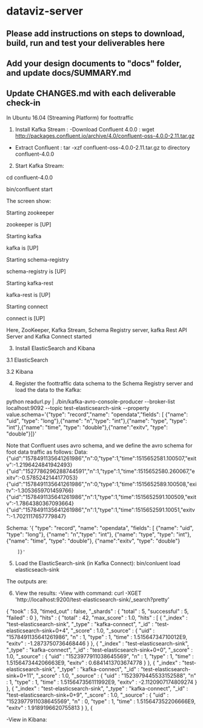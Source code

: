 # dataviz-server

## Please add instructions on steps to download, build, run and test your deliverables here
## Add your design documents to "docs" folder, and update docs/SUMMARY.md
## Update CHANGES.md with each deliverable check-in
In Ubuntu 16.04 (Streaming Platform) for foottraffic

1. Install Kafka Stream :
-Download Confluent 4.0.0 : wget http://packages.confluent.io/archive/4.0/confluent-oss-4.0.0-2.11.tar.gz
- Extract Confluent : tar -xzf confluent-oss-4.0.0-2.11.tar.gz to directory confluent-4.0.0

2. Start Kafka Stream: 

  cd confluent-4.0.0
  
  bin/confluent start
  
  The screen show: 
  
  Starting zookeeper
  
zookeeper is [UP]

Starting kafka

kafka is [UP]

Starting schema-registry

schema-registry is [UP]

Starting kafka-rest

kafka-rest is [UP]


Starting connect

connect is [UP]

Here, ZooKeeper, Kafka Stream, Schema Registry server, kafka Rest API Server and Kafka Connect started

3. Install ElasticSearch and Kibana

3.1  ElasticSearch

3.2  Kibana

4. Register the foottraffic data schema to the Schema Registry server and load the data to the Kafka:

python readurl.py | ./bin/kafka-avro-console-producer --broker-list localhost:9092 --topic test-elasticsearch-sink --property value.schema='{"type": "record","name": "opendata","fields": [ {"name": "uid", "type": "long"},{"name": "n","type": "int"},{"name": "type", "type": "int"},{"name": "time", "type": "double"},{"name":"exitv", "type": "double"}]}'


Note that Confluent uses avro schema, and we define the avro schema for foot data traffic as follows: 
Data:
{"uid":"1578491135641261986","n":0,"type":1,"time":1515652581.100507,"exitv":-1.2196424841942493}
{"uid":"1527786296288744591","n":1,"type":1,"time":1515652580.260067,"exitv":-0.5785242144177053}
{"uid":"1578491135641261986","n":0,"type":1,"time":1515652589.100508,"exitv":-1.3053659701459766}
{"uid":"1578491135641261986","n":1,"type":1,"time":1515652591.100509,"exitv":-1.7864380367093664}
{"uid":"1578491135641261986","n":1,"type":1,"time":1515652591.10051,"exitv":-1.7021117657779847}


Schema: 
'{ "type": "record",
   "name": "opendata",
   "fields": [ {"name": "uid", "type": "long"},
              {"name": "n","type": "int"},
              {"name": "type", "type": "int"},
              {"name": "time", "type": "double"},
              {"name":"exitv", "type": "double"}
        
        ]}'
        

5. Load the ElasticSearch-sink (in Kafka Connect):
bin/conluent load elasticseach-sink

The outputs are: 

6. View the results:
-View with command: curl -XGET 'http://localhost:9200/test-elasticsearch-sink/_search?pretty'



{
  "took" : 53,
  "timed_out" : false,
  "_shards" : {
    "total" : 5,
    "successful" : 5,
    "failed" : 0
  },
  "hits" : {
    "total" : 42,
    "max_score" : 1.0,
    "hits" : [ {
      "_index" : "test-elasticsearch-sink",
      "_type" : "kafka-connect",
      "_id" : "test-elasticsearch-sink+0+4",
      "_score" : 1.0,
      "_source" : {
        "uid" : "1578491135641261986",
        "n" : 1,
        "type" : 1,
        "time" : 1.51564734710012E9,
        "exitv" : -1.2873750736468446
      }
    }, {
      "_index" : "test-elasticsearch-sink",
      "_type" : "kafka-connect",
      "_id" : "test-elasticsearch-sink+0+0",
      "_score" : 1.0,
      "_source" : {
        "uid" : "1523977911038645569",
        "n" : 1,
        "type" : 1,
        "time" : 1.515647344206663E9,
        "exitv" : 0.6841413703674778
      }
    }, {
      "_index" : "test-elasticsearch-sink",
      "_type" : "kafka-connect",
      "_id" : "test-elasticsearch-sink+0+11",
      "_score" : 1.0,
      "_source" : {
        "uid" : "1523979445533152588",
        "n" : 1,
        "type" : 1,
        "time" : 1.515647356111992E9,
        "exitv" : -2.1120907174809274
      }
    }, {
      "_index" : "test-elasticsearch-sink",
      "_type" : "kafka-connect",
      "_id" : "test-elasticsearch-sink+0+9",
      "_score" : 1.0,
      "_source" : {
        "uid" : "1523977911038645569",
        "n" : 0,
        "type" : 1,
        "time" : 1.515647352206666E9,
        "exitv" : 1.9189196620755813
      }
    }, {
     

-View in Kibana:
              






  
  


